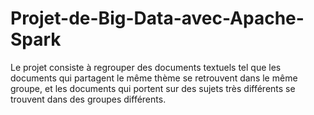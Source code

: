# Projet-de-Big-Data-avec-Apache-Spark

Le projet consiste à regrouper des documents textuels tel que les
documents qui partagent le même thème se retrouvent dans le même groupe, et les documents qui
portent sur des sujets très différents se trouvent dans des groupes différents.
